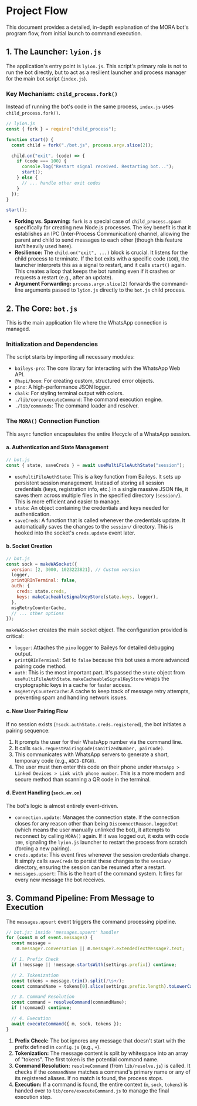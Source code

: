 # Project Flow

This document provides a detailed, in-depth explanation of the MORA bot's program flow, from initial launch to command execution.

## 1. The Launcher: `lyion.js`

The application's entry point is `lyion.js`. This script's primary role is not to run the bot directly, but to act as a resilient launcher and process manager for the main bot script (`index.js`).

### Key Mechanism: `child_process.fork()`

Instead of running the bot's code in the same process, `index.js` uses `child_process.fork()`.

```javascript
// lyion.js
const { fork } = require("child_process");

function start() {
  const child = fork("./bot.js", process.argv.slice(2));

  child.on("exit", (code) => {
    if (code === 100) {
      console.log("Restart signal received. Restarting bot...");
      start();
    } else {
      // ... handle other exit codes
    }
  });
}

start();
```

- **Forking vs. Spawning:** `fork` is a special case of `child_process.spawn` specifically for creating new Node.js processes. The key benefit is that it establishes an IPC (Inter-Process Communication) channel, allowing the parent and child to send messages to each other (though this feature isn't heavily used here).
- **Resilience:** The `child.on("exit", ...)` block is crucial. It listens for the child process to terminate. If the bot exits with a specific code (`100`), the launcher interprets this as a signal to restart, and it calls `start()` again. This creates a loop that keeps the bot running even if it crashes or requests a restart (e.g., after an update).
- **Argument Forwarding:** `process.argv.slice(2)` forwards the command-line arguments passed to `lyion.js` directly to the `bot.js` child process.

## 2. The Core: `bot.js`

This is the main application file where the WhatsApp connection is managed.

### Initialization and Dependencies

The script starts by importing all necessary modules:

- `baileys-pro`: The core library for interacting with the WhatsApp Web API.
- `@hapi/boom`: For creating custom, structured error objects.
- `pino`: A high-performance JSON logger.
- `chalk`: For styling terminal output with colors.
- `./lib/core/executeCommand`: The command execution engine.
- `./lib/commands`: The command loader and resolver.

### The `MORA()` Connection Function

This `async` function encapsulates the entire lifecycle of a WhatsApp session.

#### a. Authentication and State Management

```javascript
// bot.js
const { state, saveCreds } = await useMultiFileAuthState("session");
```

- `useMultiFileAuthState`: This is a key function from Baileys. It sets up persistent session management. Instead of storing all session credentials (keys, registration info, etc.) in a single massive JSON file, it saves them across multiple files in the specified directory (`session/`). This is more efficient and easier to manage.
- `state`: An object containing the credentials and keys needed for authentication.
- `saveCreds`: A function that is called whenever the credentials update. It automatically saves the changes to the `session/` directory. This is hooked into the socket's `creds.update` event later.

#### b. Socket Creation

```javascript
// bot.js
const sock = makeWASocket({
  version: [2, 3000, 1023223821], // Custom version
  logger,
  printQRInTerminal: false,
  auth: {
    creds: state.creds,
    keys: makeCacheableSignalKeyStore(state.keys, logger),
  },
  msgRetryCounterCache,
  // ... other options
});
```

`makeWASocket` creates the main socket object. The configuration provided is critical:

- `logger`: Attaches the `pino` logger to Baileys for detailed debugging output.
- `printQRInTerminal`: Set to `false` because this bot uses a more advanced pairing code method.
- `auth`: This is the most important part. It's passed the `state` object from `useMultiFileAuthState`. `makeCacheableSignalKeyStore` wraps the cryptographic keys in a cache for faster access.
- `msgRetryCounterCache`: A cache to keep track of message retry attempts, preventing spam and handling network issues.

#### c. New User Pairing Flow

If no session exists (`!sock.authState.creds.registered`), the bot initiates a pairing sequence:

1.  It prompts the user for their WhatsApp number via the command line.
2.  It calls `sock.requestPairingCode(sanitizedNumber, pairCode)`.
3.  This communicates with WhatsApp servers to generate a short, temporary code (e.g., `ABCD-EFGH`).
4.  The user must then enter this code on their phone under `WhatsApp > Linked Devices > Link with phone number`. This is a more modern and secure method than scanning a QR code in the terminal.

#### d. Event Handling (`sock.ev.on`)

The bot's logic is almost entirely event-driven.

- `connection.update`: Manages the connection state. If the connection closes for any reason other than being `DisconnectReason.loggedOut` (which means the user manually unlinked the bot), it attempts to reconnect by calling `MORA()` again. If it was logged out, it exits with code `100`, signaling the `lyion.js` launcher to restart the process from scratch (forcing a new pairing).
- `creds.update`: This event fires whenever the session credentials change. It simply calls `saveCreds` to persist these changes to the `session/` directory, ensuring the session can be resumed after a restart.
- `messages.upsert`: This is the heart of the command system. It fires for every new message the bot receives.

## 3. Command Pipeline: From Message to Execution

The `messages.upsert` event triggers the command processing pipeline.

```javascript
// bot.js: inside 'messages.upsert' handler
for (const m of event.messages) {
  const message =
    m.message?.conversation || m.message?.extendedTextMessage?.text;

  // 1. Prefix Check
  if (!message || !message.startsWith(settings.prefix)) continue;

  // 2. Tokenization
  const tokens = message.trim().split(/\s+/);
  const commandName = tokens[0].slice(settings.prefix.length).toLowerCase();

  // 3. Command Resolution
  const command = resolveCommand(commandName);
  if (!command) continue;

  // 4. Execution
  await executeCommand({ m, sock, tokens });
}
```

1.  **Prefix Check:** The bot ignores any message that doesn't start with the prefix defined in `config.js` (e.g., `+`).
2.  **Tokenization:** The message content is split by whitespace into an array of "tokens". The first token is the potential command name.
3.  **Command Resolution:** `resolveCommand` (from `lib/resolve.js`) is called. It checks if the `commandName` matches a command's primary name or any of its registered aliases. If no match is found, the process stops.
4.  **Execution:** If a command is found, the entire context (`m`, `sock`, `tokens`) is handed over to `lib/core/executeCommand.js` to manage the final execution step.

